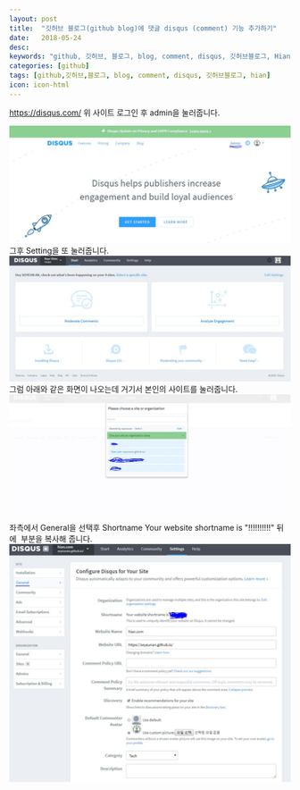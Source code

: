 ```yaml
---
layout: post
title:  "깃허브 블로그(github blog)에 댓글 disqus (comment) 기능 추가하기"
date:   2018-05-24
desc: 
keywords: "github, 깃허브, 블로그, blog, comment, disqus, 깃허브블로그, Hian"
categories: [github]
tags: [github,깃허브,블로그, blog, comment, disqus, 깃허브블로그, hian]
icon: icon-html
---
```


https://disqus.com/ 
위 사이트 로그인 후 admin을 눌러줍니다.

![Alt text](/static/assets/gitblog/01.JPG)
그후 Setting을 또 눌러줍니다.
![Alt text](/static/assets/gitblog/02.JPG)
그럼 아래와 같은 화면이 나오는데
거기서 본인의 사이트를 눌러줍니다.
![Alt text](/static/assets/gitblog/03.JPG)
좌측에서 General을 선택후 Shortname Your website shortname is "!!!!!!!!!!" 뒤에  부분을 복사해 줍니다.
![Alt text](/static/assets/gitblog/04.JPG)


